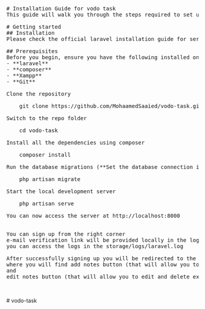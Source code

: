 <pre>
# Installation Guide for vodo task
This guide will walk you through the steps required to set up and run the System on your local machine for development and testing purposes.

# Getting started
## Installation
Please check the official laravel installation guide for server requirements before you start. [Official Documentation](https://laravel.com/docs/5.4/installation#installation)

## Prerequisites
Before you begin, ensure you have the following installed on your system:
- **laravel**
- **composer**
- **Xampp** 
- **Git**

Clone the repository

    git clone https://github.com/MohaamedSaaied/vodo-task.git

Switch to the repo folder

    cd vodo-task

Install all the dependencies using composer

    composer install

Run the database migrations (**Set the database connection in .env before migrating**)

    php artisan migrate

Start the local development server

    php artisan serve

You can now access the server at http://localhost:8000

    
You can sign up from the right corner
e-mail verification link will be provided locally in the logs 
you can access the logs in the storage/logs/laravel.log

After successfully signing up you will be redirected to the dashboard where you will find my notes button that will navigate you to the CRUD system
where you will find add notes button (that will allow you to create new notes)
and
edit notes button (that will allow you to edit and delete existing notes)


</pre>

 

 
 #   v o d o - t a s k 
 
 
